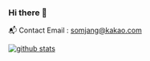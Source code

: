 ### Hi there 👋

📬  Contact Email : somjang@kakao.com

[![github stats](https://github-readme-stats.vercel.app/api?username=SOMJANG&show_icons=true&hide_border=False)](https://github.com/SOMJANG)
